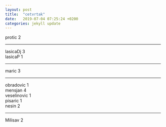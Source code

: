 ```yaml
---
layout: post
title:  "cetvrtak"
date:   2019-07-04 07:25:24 +0200
categories: jekyll update
---
```


protic 2  

***

lasicaDj 3  
lasicaP 1  

***

maric 3  

***

obradovic 1  
mensjan 4  
veselinovic 1  
pisaric 1  
nesin 2  

***

Milisav 2  